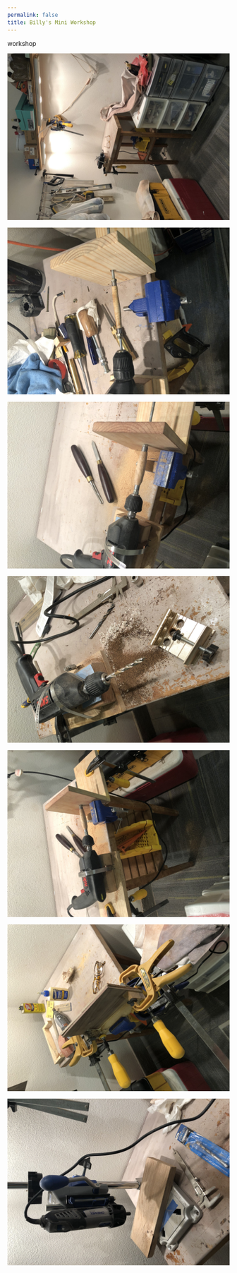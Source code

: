```yaml
---
permalink: false
title: Billy's Mini Workshop
---
```

workshop

![workshop](/static/img/uploads/workshop-01.jpg "workshop")

![](/static/img/uploads/workshop-02.jpg)

![](/static/img/uploads/workshop-03.jpg)

![](/static/img/uploads/workshop-04.jpg)

![lathe](/static/img/uploads/workshop-05.jpg "lathe")

![gluing & clamping](/static/img/uploads/workshop-06.jpg "gluing & clamping")

![Dremel drill press](/static/img/uploads/workshop-07.jpg "Dremel drill press")
